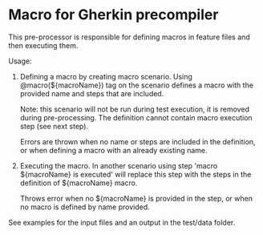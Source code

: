 # Macro for Gherkin precompiler

This pre-processor is responsible for defining macros in feature files and then executing them.


Usage:
1. Defining a macro by creating  macro scenario. Using @macro(${macroName}) tag on the scenario defines a macro with the provided name and steps that are included.

    Note: this scenario will not be run during test execution, it is removed during pre-processing. The definition cannot contain macro execution step (see next step).

    Errors are thrown when no name or steps are included in the definition, or when defining a macro with an already existing name.

2. Executing the macro. In another scenario using step 'macro ${macroName} is executed' will replace this step with the steps in the definition of ${macroName} macro.

    Throws error when no ${macroName} is provided in the step, or when no macro is defined by name provided.

See examples for the input files and an output in the test/data folder.